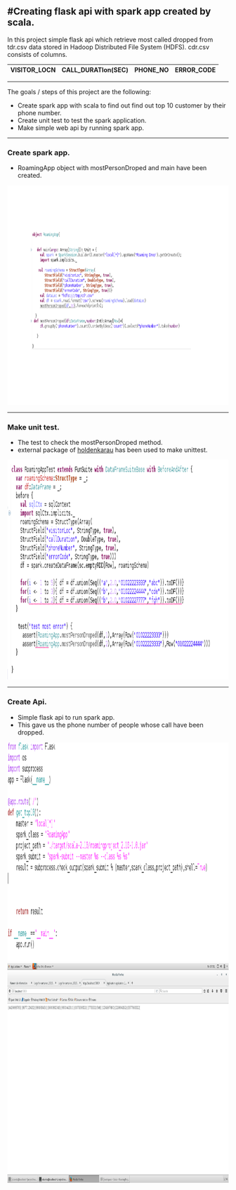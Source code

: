 #Creating flask api with spark app created by scala.
---
In this project simple flask api which retrieve most called dropped from tdr.csv data stored in Hadoop Distributed File System (HDFS).
cdr.csv consists of columns.

| VISITOR_LOCN  |CALL_DURATIon(SEC)|PHONE_NO|ERROR_CODE|
|---            |---               | ---    |---       | 

---

The goals / steps of this project are the following:

* Create spark app with scala to find out find out top 10 customer by their phone number.
* Create unit test to test the spark application.
* Make simple web api by running spark app.

---

### Create spark app.
* RoamingApp object with mostPersonDroped and main have been created.
<img src="./imgs/sparkapp.png" alt="Drawing" style="height: 500px;"/>

---

### Make unit test.
* The test to check the  mostPersonDroped method.
* external package of [holdenkarau]( https://github.com/holdenk/spark-testing-base) has been used to make unittest.
<img src="./imgs/unittest.png" alt="Drawing" style="height: 500px;"/>

---

### Create Api.
* Simple flask api to run spark app.
* This gave us the phone number of people whose call have been dropped.  
<img src="./imgs/flaskapp.png" alt="Drawing" style="height: 500px;"/>
<img src="./imgs/project1.png" alt="Drawing" style="height: 500px;"/>
